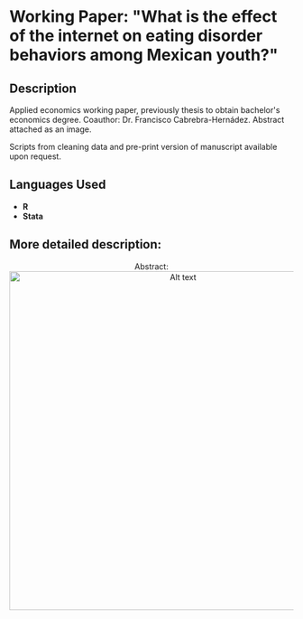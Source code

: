 <h1> Working Paper: "What is the effect of the internet on eating disorder behaviors among Mexican youth?" </h1>

<h2>Description</h2>
Applied economics working paper, previously thesis to obtain bachelor's economics degree. Coauthor: Dr. Francisco Cabrebra-Hernádez. Abstract attached as an image.

Scripts from cleaning data and pre-print version of manuscript available upon request.
<br />


<h2>Languages  Used</h2>

- <b>R</b> 
- <b>Stata</b>

<h2>More detailed description:</h2>

<p align="center">
Abstract: <br/>
<img src="https://i.imgur.com/IMAGE_ID.png" alt="Alt text" width="600"/>

